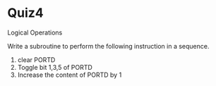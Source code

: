 # Quiz4
Logical Operations

Write a subroutine to perform the following instruction in a sequence.
1. clear PORTD
2. Toggle bit 1,3,5 of PORTD
3. Increase the content of PORTD by 1
